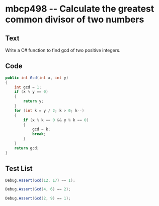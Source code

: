 # mbcp498 -- Calculate the greatest common divisor of two numbers

## Text

Write a C# function to find gcd of two positive integers.

## Code

```csharp
public int Gcd(int x, int y) 
{
    int gcd = 1;
    if (x % y == 0)
    {
        return y;
    }
    for (int k = y / 2; k > 0; k--)
    {
        if (x % k == 0 && y % k == 0)
        {
            gcd = k;
            break;
        }
    }
    return gcd;
}
```

## Test List

```csharp
Debug.Assert(Gcd(12, 17) == 1);
```

```csharp
Debug.Assert(Gcd(4, 6) == 2);
```

```csharp
Debug.Assert(Gcd(2, 9) == 1);
```
